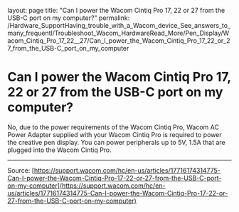 layout: page
title: "Can I power the Wacom Cintiq Pro 17, 22 or 27 from the USB-C port on my computer?"
permalink: /Hardware_SupportHaving_trouble_with_a_Wacom_device_See_answers_to_many_frequentl/Troubleshoot_Wacom_HardwareRead_More/Pen_Display/Wacom_Cintiq_Pro_17_22__27/Can_I_power_the_Wacom_Cintiq_Pro_17_22_or_27_from_the_USB-C_port_on_my_computer

# Can I power the Wacom Cintiq Pro 17, 22 or 27 from the USB-C port on my computer?

No, due to the power requirements of the Wacom Cintiq Pro, Wacom AC Power Adapter supplied with your Wacom Cintiq Pro is required to power the creative pen display. You can power peripherals up to 5V, 1.5A that are plugged into the Wacom Cintiq Pro.

---
Source: [https://support.wacom.com/hc/en-us/articles/17716174314775-Can-I-power-the-Wacom-Cintiq-Pro-17-22-or-27-from-the-USB-C-port-on-my-computer](https://support.wacom.com/hc/en-us/articles/17716174314775-Can-I-power-the-Wacom-Cintiq-Pro-17-22-or-27-from-the-USB-C-port-on-my-computer)
